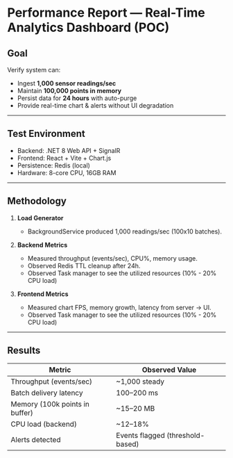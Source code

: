 # Performance Report — Real-Time Analytics Dashboard (POC)

## Goal
Verify system can:
- Ingest **1,000 sensor readings/sec**
- Maintain **100,000 points in memory**
- Persist data for **24 hours** with auto-purge
- Provide real-time chart & alerts without UI degradation

---

## Test Environment
- Backend: .NET 8 Web API + SignalR
- Frontend: React + Vite + Chart.js
- Persistence: Redis (local)
- Hardware: 8-core CPU, 16GB RAM

---

## Methodology
1. **Load Generator**  
   - BackgroundService produced 1,000 readings/sec (100x10 batches).  

2. **Backend Metrics**  
   - Measured throughput (events/sec), CPU%, memory usage.  
   - Observed Redis TTL cleanup after 24h. 
   - Observed Task manager to see the utilized resources (10% - 20% CPU load) 

3. **Frontend Metrics** 
   - Measured chart FPS, memory growth, latency from server → UI. 
   - Observed Task manager to see the utilized resources (10% - 20% CPU load)

---

## Results

| Metric                          | Observed Value |
|---------------------------------|----------------|
| Throughput (events/sec)         | ~1,000 steady  |
| Batch delivery latency           | 100–200 ms     |
| Memory (100k points in buffer)  | ~15–20 MB      |
| CPU load (backend)              | ~12–18%        |
| Alerts detected                 | Events flagged (threshold-based) |